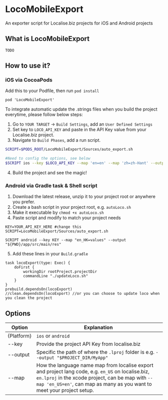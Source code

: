 # LocoMobileExport
An exporter script for Localise.biz projects for iOS and Android projects

## What is LocoMobileExport

```TODO```

## How to use it?

### iOS via CocoaPods

Add this to your Podfile, then run ```pod install```

```pod 'LocoMobileExport'```

To integrate automatic update the .strings files when you build the project everytime, please follow below
 steps:

1. Go to `YOUR TARGET` -> `Build Settings`, add an `User Defined Settings`
2. Set key to `LOCO_API_KEY` and paste in the API Key value from your Localise.biz project.
3. Navigate to `Build Phases`, add a run script.

```bash
SCRIPT=$PODS_ROOT/LocoMobileExport/Sources/auto_export.sh

#Need to config the options, see below
$SCRIPT ios --key $LOCO_API_KEY --map 'en=en' --map 'zh=zh-Hant' --output "$PROJECT_DIR/{path_to_lproj_dir}}"
```

4. Build the project and see the magic!


### Android via Gradle task & Shell script

1. Download the latest release, unzip it to your project root or anywhere you prefer.
2. Create a bash script in your project root, e.g. `autoLoco.sh`
3. Make it executable by `chmod +x autoLoco.sh`
4. Paste script and modify to match your project needs

```{r, engine='bash', count_lines}
KEY=YOUR_API_KEY_HERE #change this
SCRIPT=LocoMobileExport/Sources/auto_export.sh

SCRIPT android --key KEY --map "en_HK=values" --output "${PWD}/app/src/main/res"
```

5. Add these lines in your `Build.gradle`

```
task locoExport(type: Exec) {
    doFirst {
        workingDir rootProject.projectDir
        commandLine "./updateLoco.sh"
    }
}
prebuild.dependsOn(locoExport)
//clean.dependsOn(locoExport) //or you can choose to update loco when you clean the project
```


## Options

Option | Explanation
------- | -------
{Platform} | `ios` or `android`
--key | Provide the project API Key from localise.biz
--output | Specific the path of where the `.lproj` folder is e.g. `--output "$PROJECT_DIR/MyApp"`
--map | How the language name map from localise export and project lang code, e.g. `en_US` on localise.biz, `en.lproj` in the xcode project, can be map with `--map 'en_US=en'`, can map as many as you want to meet your project setup.
